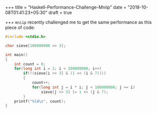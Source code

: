 +++
title = "Haskell-Performance-Challenge-Mniip"
date = "2018-10-08T01:41:23+05:30"
draft = true

+++
`mniip` recently challenged me to get the same performance
as this piece of code:

```c
#include <stdio.h>

char sieve[100000000 >> 3];

int main()
{
    int count = 0;
    for(long int i = 2; i < 100000000; i++)
        if(!(sieve[i >> 3] & (1 << (i & 7))))
        {
            count++;
            for(long int j = i * i; j < 100000000; j += i)
                sieve[j >> 3] |= 1 << (j & 7);
        }
    printf("%ld\n", count);
}
```
